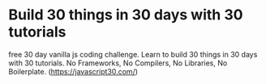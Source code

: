 # Build 30 things in 30 days with 30 tutorials

 free 30 day vanilla js coding challenge. Learn to build 30 things in 30 days with 30 tutorials. No Frameworks, No Compilers, No Libraries, No Boilerplate. (https://javascript30.com/)
